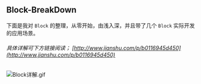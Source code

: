 ## Block-BreakDown
 

下面是我对 `Block` 的整理，从零开始，由浅入深，并且带了几个 `Block` 实际开发的应用场景。



###### 具体详解可下方链接阅读； [http://www.jianshu.com/p/b0116945d450](http://www.jianshu.com/p/b0116945d450)

![Block详解.gif](http://upload-images.jianshu.io/upload_images/2230763-c01bc512149bd655.gif?imageMogr2/auto-orient/strip)


 





















